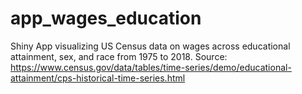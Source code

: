 # app_wages_education
Shiny App visualizing US Census data on wages across educational attainment, sex, and race from 1975 to 2018. Source: https://www.census.gov/data/tables/time-series/demo/educational-attainment/cps-historical-time-series.html
